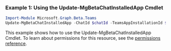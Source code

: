 ### Example 1: Using the Update-MgBetaChatInstalledApp Cmdlet
```powershell
Import-Module Microsoft.Graph.Beta.Teams
Update-MgBetaChatInstalledApp -ChatId $chatId -TeamsAppInstallationId $teamsAppInstallationId
```
This example shows how to use the Update-MgBetaChatInstalledApp Cmdlet.
To learn about permissions for this resource, see the [permissions reference](/graph/permissions-reference).
